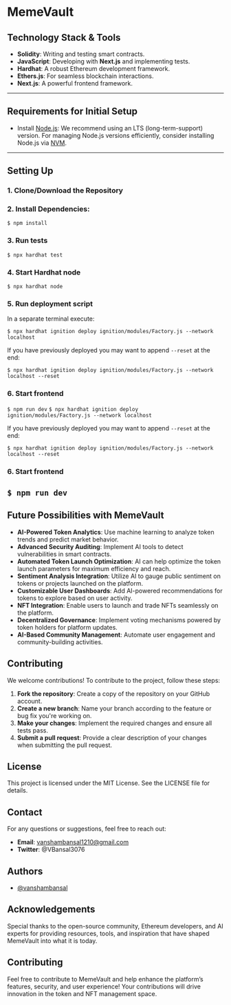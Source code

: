 # MemeVault

## Technology Stack & Tools

- **Solidity**: Writing and testing smart contracts.
- **JavaScript**: Developing with **Next.js** and implementing tests.
- **Hardhat**: A robust Ethereum development framework.
- **Ethers.js**: For seamless blockchain interactions.
- **Next.js**: A powerful frontend framework.

---

## Requirements for Initial Setup

- Install [Node.js](https://nodejs.org/en/): We recommend using an LTS (long-term-support) version. For managing Node.js versions efficiently, consider installing Node.js via [NVM](https://github.com/nvm-sh/nvm#intro).

---
## Setting Up
### 1. Clone/Download the Repository

### 2. Install Dependencies:
`$ npm install`

### 3. Run tests
`$ npx hardhat test`

### 4. Start Hardhat node
`$ npx hardhat node`

### 5. Run deployment script
In a separate terminal execute:

`$ npx hardhat ignition deploy ignition/modules/Factory.js --network localhost`

If you have previously deployed you may want to append `--reset` at the end:

`$ npx hardhat ignition deploy ignition/modules/Factory.js --network localhost --reset`

### 6. Start frontend
`$ npm run dev`
`$ npx hardhat ignition deploy ignition/modules/Factory.js --network localhost`

If you have previously deployed you may want to append `--reset` at the end:

`$ npx hardhat ignition deploy ignition/modules/Factory.js --network localhost --reset`

### 6. Start frontend
`$ npm run dev`
---

## Future Possibilities with MemeVault

- **AI-Powered Token Analytics**: Use machine learning to analyze token trends and predict market behavior.
- **Advanced Security Auditing**: Implement AI tools to detect vulnerabilities in smart contracts.
- **Automated Token Launch Optimization**: AI can help optimize the token launch parameters for maximum efficiency and reach.
- **Sentiment Analysis Integration**: Utilize AI to gauge public sentiment on tokens or projects launched on the platform.
- **Customizable User Dashboards**: Add AI-powered recommendations for tokens to explore based on user activity.
- **NFT Integration**: Enable users to launch and trade NFTs seamlessly on the platform.
- **Decentralized Governance**: Implement voting mechanisms powered by token holders for platform updates.
- **AI-Based Community Management**: Automate user engagement and community-building activities.

## Contributing

We welcome contributions! To contribute to the project, follow these steps:

1. **Fork the repository**: Create a copy of the repository on your GitHub account.
2. **Create a new branch**: Name your branch according to the feature or bug fix you're working on.
3. **Make your changes**: Implement the required changes and ensure all tests pass.
4. **Submit a pull request**: Provide a clear description of your changes when submitting the pull request.

## License

This project is licensed under the MIT License. See the LICENSE file for details.

## Contact

For any questions or suggestions, feel free to reach out:

- **Email**: vanshambansal1210@gmail.com
- **Twitter**: @VBansal3076

## Authors
- [@vanshambansal](https://github.com/vanshambansal)

## Acknowledgements
Special thanks to the open-source community, Ethereum developers, and AI experts for providing resources, tools, and inspiration that have shaped MemeVault into what it is today.

## Contributing
Feel free to contribute to MemeVault and help enhance the platform’s features, security, and user experience! Your contributions will drive innovation in the token and NFT management space.
